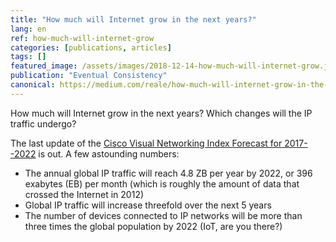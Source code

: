 ```yaml
---
title: "How much will Internet grow in the next years?"
lang: en
ref: how-much-will-internet-grow
categories: [publications, articles]
tags: []
featured_image: /assets/images/2018-12-14-how-much-will-internet-grow.jpg
publication: "Eventual Consistency"
canonical: https://medium.com/reale/how-much-will-internet-grow-in-the-next-years-42b7965ef554
---
```


How much will Internet grow in the next years? Which changes will the IP traffic undergo?

The last update of the [Cisco Visual Networking Index Forecast for 2017--2022](https://newsroom.cisco.com/press-release-content?type=webcontent&articleId=1955935) is out. A few astounding numbers:

-   The annual global IP traffic will reach 4.8 ZB per year by 2022, or 396 exabytes (EB) per month (which is roughly the amount of data that crossed the Internet in 2012)
-   Global IP traffic will increase threefold over the next 5 years
-   The number of devices connected to IP networks will be more than three times the global population by 2022 (IoT, are you there?)
